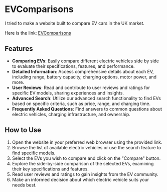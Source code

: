 # EVComparisons

I tried to make a website built to compare EV cars in the UK market.

Here is the link: [EVComparisons](www.evcomparisons.azurewebsites.net)

## Features

- **Comparing EVs**: Easily compare different electric vehicles side by side to evaluate their specifications, features, and performance.
- **Detailed Information**: Access comprehensive details about each EV, including range, battery capacity, charging options, motor power, and more.
- **User Reviews**: Read and contribute to user reviews and ratings for specific EV models, sharing experiences and insights.
- **Advanced Search**: Utilize our advanced search functionality to find EVs based on specific criteria, such as price, range, and charging time.
- **Frequently Asked Questions**: Find answers to common questions about electric vehicles, charging infrastructure, and ownership.

## How to Use

1. Open the website in your preferred web browser using the provided link.
2. Browse the list of available electric vehicles or use the search feature to find specific models.
3. Select the EVs you wish to compare and click on the "Compare" button.
4. Explore the side-by-side comparison of the selected EVs, examining their key specifications and features.
5. Read user reviews and ratings to gain insights from the EV community.
6. Make an informed decision about which electric vehicle suits your needs best.
